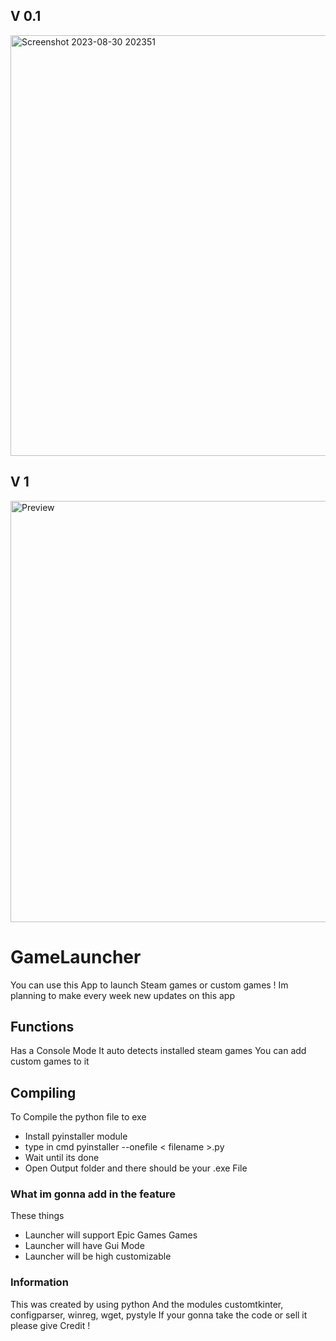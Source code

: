 
## V 0.1
<p>
  <img width="673" alt="Screenshot 2023-08-30 202351" src="https://github.com/RealViper8/GameLauncher/assets/101727162/baba1dde-1050-4837-8d71-c9cd6eb24603">
</p>

## V 1
<p>
  <img width="674" alt="Preview" src="https://github.com/RealViper8/GameLauncher/assets/101727162/52e822cd-9549-4d76-9ed6-720898d51a73">
</p>



GameLauncher
=======
You can use this App to launch Steam games or custom games !
Im planning to make every week new updates on this app

## Functions
Has a Console Mode
It auto detects installed steam games
You can add custom games to it 

## Compiling
To Compile the python file to exe

* Install pyinstaller module
* type in cmd pyinstaller --onefile < filename >.py
* Wait until its done
* Open Output folder and there should be your .exe File

### What im gonna add in the feature
These things

* Launcher will support Epic Games Games
* Launcher will have Gui Mode
* Launcher will be high customizable

### Information
This was created by using python
And the modules customtkinter, configparser, winreg, wget, pystyle
If your gonna take the code or sell it please give Credit !
